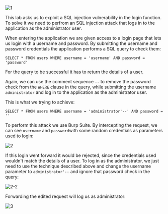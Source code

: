 
![1](https://user-images.githubusercontent.com/57036558/76717793-9a1c7680-672c-11ea-93ad-faf4bdadbfdf.png)

This lab asks us to exploit a SQL injection vulnerability in the login function. To solve it we need to perfrom an SQL injection attack that logs in to the application as the administrator user.

When entering the application we are given access to a login page that lets us login with a username and password. By submitting the username and password credentials the application performs a SQL query to check them:

```
SELECT * FROM users WHERE username = 'username' AND password = 'password'
```

For the query to be successful it has to return the details of a user.

Again, we can use the comment sequence `--` to remove the password check from the `WHERE` clause in the query, while submitting the username `administrator` and log in to the application as the administrator user.

This is what we trying to achieve:

```
SELECT * FROM users WHERE username = 'administrator'--' AND password = ''
```

To perform this attack we use Burp Suite. By intercepting the request, we can see `username` and `password`with some random credentials as parameters used to login:

![2](https://user-images.githubusercontent.com/57036558/76718385-883bd300-672e-11ea-8bac-25c75c306767.png)

If this login went forward it would be rejected, since the credentials used wouldn't match the details of a user. To log in as the administrator, we just need to use the technique described above and change the username parameter to `administrator'--` and ignore that password check in the query:

![2-2](https://user-images.githubusercontent.com/57036558/76719115-b3bfbd00-6730-11ea-8b6d-7597a9060393.png)

Forwarding the edited request will log us as administrator:

![3](https://user-images.githubusercontent.com/57036558/76719165-d651d600-6730-11ea-87b0-57c66da2f52b.png)


